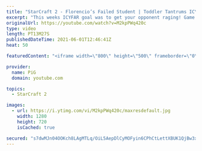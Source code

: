 ```yaml
---
title: "StarCraft 2 - Florencio’s Failed Student | Toddler Tantrums ICYFAR G1"
excerpt: "This weeks ICYFAR goal was to get your opponent raging! Game 2 and 3 tomorrow!.   CURRENT LIQUID REIGN ICYFAR CHALLENGE: \"Peeping Tom\" - Get vision of as much as you can through mapvision, scouting or whatever comes to your mind! During Liquid Reign ICYFARs there is a clear set of rules for submissions!"
originalUrl: https://youtube.com/watch?v=M2kpPWq420c
type: video
length: PT13M27S
publishedDateTime: 2021-06-01T12:46:41Z
heat: 50

featuredContent: "<iframe width=\"800\" height=\"500\" frameborder=\"0\" src=\"https://www.youtube.com/embed/M2kpPWq420c\" allow=\"accelerometer; autoplay; encrypted-media; gyroscope; picture-in-picture\" allowfullscreen></iframe>"

provider:
  name: PiG
  domain: youtube.com

topics:
  - StarCraft 2

images:
  - url: https://i.ytimg.com/vi/M2kpPWq420c/maxresdefault.jpg
    width: 1280
    height: 720
    isCached: true

secured: "s7dwMJn04OOKch8LAgMTLq/OiL5AepDlCyMOFyin6CPhCtLettXBUK1QjBw3xd42rB4HwKVi0tgz1LQX/Zf8puahhWYkrwIbiCuAw9FMrUFqkuXhVKCKBeVyy157C4Az9HkGo15LsRu3Ru4YENTLOLJdV8HAz4bkf9wnYu462xW7XZ8LydqHqsWk1Kn4P/WcHw16C78GjJJF2UlJU/PvwnvHogRgstWMnyY9dOENxz4SBC4DkURoDFcEj1npm2RHdSRlDt0ikJ7m0Uq0KD/4Cfuh3EdWB1lVf0yQFCv4YWxuhwcu+VUp4PSP3OWSqyoUGujY+SJwyVF5joTmS8x6hoLH+zyh7Etk7FCF4DJWwNR4ywZ4gBNjYNxRCncQtRHDIPGhZAih5lebeK3FKp7orx4ejFe9YtE51GOx41uyCoU=;4NWsd/7abFPqzyWmrByDNQ=="
---
```


